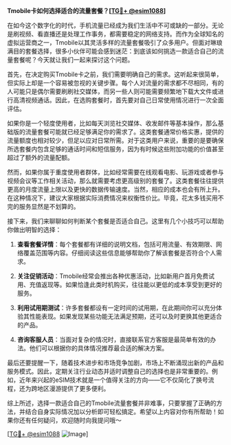 **Tmobile卡如何选择适合的流量套餐？[[TG💪+ @esim1088](https://t.me/s/esim1088)]**

在如今这个数字化的时代，手机流量已经成为我们生活中不可或缺的一部分。无论是刷视频、看直播还是处理工作事务，都需要稳定的网络支持。而作为全球知名的虚拟运营商之一，Tmobile以其灵活多样的流量套餐吸引了众多用户。但面对琳琅满目的套餐选择，很多小伙伴可能会感到迷茫：到底该如何挑选一款适合自己的流量套餐呢？今天就让我们一起来探讨这个问题。

首先，在决定购买Tmobile卡之前，我们需要明确自己的需求。这听起来很简单，但实际上却是一个容易被忽视的关键步骤。每个人对流量的需求都不尽相同，有的人可能只是偶尔需要刷刷社交媒体，而另一些人则可能需要频繁地下载大文件或进行高清视频通话。因此，在选购套餐时，首先要对自己日常使用情况进行一次全面评估。

如果你是一个轻度使用者，比如每天浏览社交媒体、收发邮件等基本操作，那么基础版的流量套餐可能就已经足够满足你的需求了。这类套餐通常价格实惠，提供的流量额度也相对较少，但足以应对日常所需。对于这类用户来说，重要的是要确保所选套餐内包含足够的通话时间和短信服务，因为有时候这些附加功能的价值甚至超过了额外的流量配额。

然而，如果你属于重度使用者群体，比如经常需要在线观看电影、玩游戏或者参与视频会议等工作相关活动，那么就需要考虑更高级别的套餐了。这类套餐往往提供更高的月度流量上限以及更快的数据传输速度。当然，相应的成本也会有所上升。在这种情况下，建议大家根据实际消费情况来权衡性价比。毕竟，花太多钱买用不完的服务显然是不划算的。

接下来，我们来聊聊如何判断某个套餐是否适合自己。这里有几个小技巧可以帮助你做出明智的选择：

1. **查看套餐详情**：每个套餐都有详细的说明文档，包括可用流量、有效期限、网络覆盖范围等内容。仔细阅读这些信息能够帮助你了解该套餐是否符合个人需求。
   
2. **关注促销活动**：Tmobile经常会推出各种优惠活动，比如新用户首月免费试用、充值返现等。如果恰逢此类时机购买，往往能以更低的成本享受到更好的服务。

3. **利用试用期测试**：许多套餐都设有一定时间的试用期，在此期间你可以充分体验其性能表现。如果发现某些功能无法满足预期，还可以及时更换其他更适合的产品。

4. **咨询客服人员**：当面对复杂的情况时，直接联系官方客服是最简单有效的办法。他们可以根据你的具体情况推荐最合适的解决方案。

最后还要提醒一下，随着技术进步和市场竞争加剧，市场上不断涌现出新的产品和服务模式。因此，定期关注行业动态并适时调整自己的选择也是非常重要的。例如，近年来兴起的eSIM技术就是一个值得关注的方向——它不仅简化了换号流程，还为跨地区漫游提供了更多便利。

综上所述，选择一款适合自己的Tmobile流量套餐并非难事，只要掌握了正确的方法，并结合自身实际情况加以分析即可轻松搞定。希望以上内容对你有所帮助！如果你还有任何疑问，欢迎随时向我提问哦～

[[TG💪+ @esim1088](https://t.me/s/esim1088) ![Image](https://i.postimg.cc/4NQfJmqS/Snipaste-2025-05-13-00-14-12.png)]